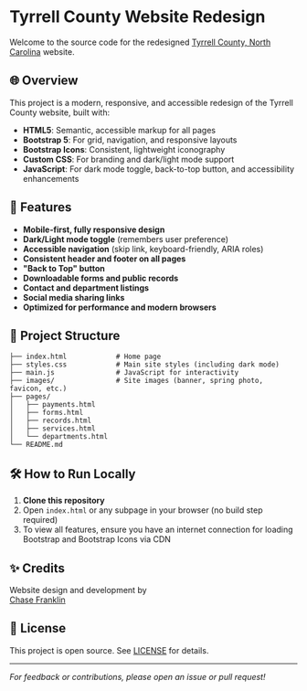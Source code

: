 # Tyrrell County Website Redesign

Welcome to the source code for the redesigned [Tyrrell County, North Carolina](http://tyrrellcounty.org/) website.

## 🌐 Overview

This project is a modern, responsive, and accessible redesign of the Tyrrell County website, built with:

- **HTML5**: Semantic, accessible markup for all pages
- **Bootstrap 5**: For grid, navigation, and responsive layouts
- **Bootstrap Icons**: Consistent, lightweight iconography
- **Custom CSS**: For branding and dark/light mode support
- **JavaScript**: For dark mode toggle, back-to-top button, and accessibility enhancements

## 🚀 Features

- **Mobile-first, fully responsive design**
- **Dark/Light mode toggle** (remembers user preference)
- **Accessible navigation** (skip link, keyboard-friendly, ARIA roles)
- **Consistent header and footer on all pages**
- **"Back to Top" button**
- **Downloadable forms and public records**
- **Contact and department listings**
- **Social media sharing links**
- **Optimized for performance and modern browsers**

## 📁 Project Structure

```
├── index.html            # Home page
├── styles.css            # Main site styles (including dark mode)
├── main.js               # JavaScript for interactivity
├── images/               # Site images (banner, spring photo, favicon, etc.)
├── pages/
│   ├── payments.html
│   ├── forms.html
│   ├── records.html
│   ├── services.html
│   └── departments.html
└── README.md
```

## 🛠️ How to Run Locally

1. **Clone this repository**
2. Open `index.html` or any subpage in your browser (no build step required)
3. To view all features, ensure you have an internet connection for loading Bootstrap and Bootstrap Icons via CDN

## ✨ Credits

Website design and development by  
[Chase Franklin](https://chase-franklin.com/)

## 📄 License

This project is open source. See [LICENSE](LICENSE) for details.

---

*For feedback or contributions, please open an issue or pull request!*